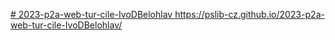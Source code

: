 [﻿# 2023-p2a-web-tur-cile-IvoDBelohlav
](https://pslib-cz.github.io/2023-p2a-web-tur-cile-IvoDBelohlav/)https://pslib-cz.github.io/2023-p2a-web-tur-cile-IvoDBelohlav/
